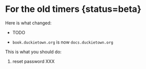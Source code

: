 # For the old timers {status=beta}

Here is what changed:

* TODO

* `book.duckietown.org` is now `docs.duckietown.org`

This is what you should do:

1. reset password XXX
